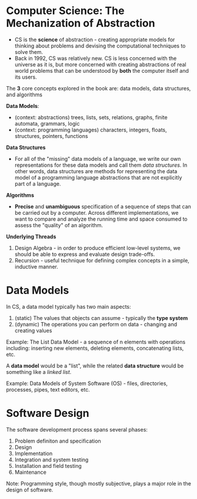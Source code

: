 # Computer Science: The Mechanization of Abstraction

- CS is the **science** of abstraction - creating appropriate models for thinking about problems and devising the computational techniques to solve them.
- Back in 1992, CS was relatively new. CS is less concerned with the universe as it is, but more concerned with creating abstractions of real world problems that can be understood by **both** the computer itself and its users.

The **3** core concepts explored in the book are: data models, data structures, and algorithms

**Data Models**: 

- (context: abstractions) trees, lists, sets, relations, graphs, finite automata, grammars, logic 
- (context: programming languages) characters, integers, floats, structures, pointers, functions

**Data Structures**

- For all of the "missing" data models of a language, we write our own representations for these data models and call them *data structures*. In other words, data structures are methods for representing the data model of a programming language abstractions that are not explicitly part of a language.

**Algorithms**

- **Precise** and **unambiguous** specification of a sequence of steps that can be carried out by a computer. Across different implementations, we want to compare and analyze the running time and space consumed to assess the "quality" of an algorithm.

**Underlying Threads**

1. Design Algebra - in order to produce efficient low-level systems, we should be able to express and evaluate design trade-offs.
2. Recursion - useful technique for defining complex concepts in a simple, inductive manner.

# Data Models

In CS, a data model typically has two main aspects:

1. (static) The values that objects can assume - typically the **type system**
2. (dynamic) The operations you can perform on data - changing and creating values

Example: The List Data Model - a sequence of n elements with operations including: inserting new elements, deleting elements, concatenating lists, etc.

A **data model** would be a "list", while the related **data structure** would be something like a *linked list*.

Example: Data Models of System Software (OS) - files, directories, processes, pipes, text editors, etc.

# Software Design

The software development process spans several phases:

1. Problem definiton and specification
2. Design
3. Implementation
4. Integration and system testing
5. Installation and field testing
6. Maintenance

Note: Programming style, though mostly subjective, plays a major role in the design of software.

